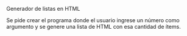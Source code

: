 Generador de listas en HTML

Se pide crear el programa donde el usuario ingrese un número como
argumento y se genere una lista de HTML con esa cantidad de ítems.
